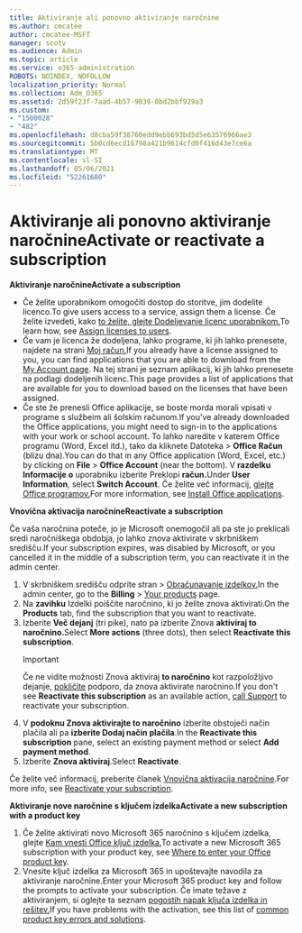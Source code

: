 ```yaml
---
title: Aktiviranje ali ponovno aktiviranje naročnine
ms.author: cmcatee
author: cmcatee-MSFT
manager: scotv
ms.audience: Admin
ms.topic: article
ms.service: o365-administration
ROBOTS: NOINDEX, NOFOLLOW
localization_priority: Normal
ms.collection: Adm_O365
ms.assetid: 2d59f23f-7aad-4b57-9039-0bd2bbf929a3
ms.custom:
- "1500028"
- "482"
ms.openlocfilehash: d8cba59f38760edd9ebb693bd5d5e63576966ae3
ms.sourcegitcommit: 5b0cd6ecd16798a421b9614cfd0f416d43e7ce6a
ms.translationtype: MT
ms.contentlocale: sl-SI
ms.lasthandoff: 05/06/2021
ms.locfileid: "52261680"
---
```

# <a name="activate-or-reactivate-a-subscription"></a><span data-ttu-id="f25cb-102">Aktiviranje ali ponovno aktiviranje naročnine</span><span class="sxs-lookup"><span data-stu-id="f25cb-102">Activate or reactivate a subscription</span></span>

<span data-ttu-id="f25cb-103">**Aktiviranje naročnine**</span><span class="sxs-lookup"><span data-stu-id="f25cb-103">**Activate a subscription**</span></span>

- <span data-ttu-id="f25cb-104">Če želite uporabnikom omogočiti dostop do storitve, jim dodelite licenco.</span><span class="sxs-lookup"><span data-stu-id="f25cb-104">To give users access to a service, assign them a license.</span></span> <span data-ttu-id="f25cb-105">Če želite izvedeti, kako [to želite, glejte Dodeljevanje licenc uporabnikom.](https://docs.microsoft.com/microsoft-365/admin/manage/assign-licenses-to-users)</span><span class="sxs-lookup"><span data-stu-id="f25cb-105">To learn how, see [Assign licenses to users](https://docs.microsoft.com/microsoft-365/admin/manage/assign-licenses-to-users).</span></span>
- <span data-ttu-id="f25cb-106">Če vam je licenca že dodeljena, lahko programe, ki jih lahko prenesete, najdete na strani [Moj račun.](https://portal.office.com/account/#installs)</span><span class="sxs-lookup"><span data-stu-id="f25cb-106">If you already have a license assigned to you, you can find applications that you are able to download from the [My Account page](https://portal.office.com/account/#installs).</span></span> <span data-ttu-id="f25cb-107">Na tej strani je seznam aplikacij, ki jih lahko prenesete na podlagi dodeljenih licenc.</span><span class="sxs-lookup"><span data-stu-id="f25cb-107">This page provides a list of applications that are available for you to download based on the licenses that have been assigned.</span></span>
- <span data-ttu-id="f25cb-108">Če ste že prenesli Office aplikacije, se boste morda morali vpisati v programe s službeim ali šolskim računom.</span><span class="sxs-lookup"><span data-stu-id="f25cb-108">If you've already downloaded the Office applications, you might need to sign-in to the applications with your work or school account.</span></span> <span data-ttu-id="f25cb-109">To lahko naredite v katerem Office programu (Word, Excel itd.), tako da kliknete Datoteka  >  **Office Račun** (blizu dna).</span><span class="sxs-lookup"><span data-stu-id="f25cb-109">You can do that in any Office application (Word, Excel, etc.) by clicking on **File** > **Office Account** (near the bottom).</span></span> <span data-ttu-id="f25cb-110">V **razdelku Informacije o** uporabniku izberite Preklopi **račun.**</span><span class="sxs-lookup"><span data-stu-id="f25cb-110">Under **User Information**, select **Switch Account**.</span></span> <span data-ttu-id="f25cb-111">Če želite več informacij, [glejte Office programov.](https://docs.microsoft.com/microsoft-365/admin/setup/install-applications)</span><span class="sxs-lookup"><span data-stu-id="f25cb-111">For more information, see [Install Office applications](https://docs.microsoft.com/microsoft-365/admin/setup/install-applications).</span></span>

<span data-ttu-id="f25cb-112">**Vnovična aktivacija naročnine**</span><span class="sxs-lookup"><span data-stu-id="f25cb-112">**Reactivate a subscription**</span></span>

<span data-ttu-id="f25cb-113">Če vaša naročnina poteče, jo je Microsoft onemogočil ali pa ste jo preklicali sredi naročniškega obdobja, jo lahko znova aktivirate v skrbniškem središču.</span><span class="sxs-lookup"><span data-stu-id="f25cb-113">If your subscription expires, was disabled by Microsoft, or you cancelled it in the middle of a subscription term, you can reactivate it in the admin center.</span></span>
  
1. <span data-ttu-id="f25cb-114">V skrbniškem središču odprite stran  >  [Obračunavanje izdelkov.](https://go.microsoft.com/fwlink/p/?linkid=842054)</span><span class="sxs-lookup"><span data-stu-id="f25cb-114">In the admin center, go to the **Billing** > [Your products](https://go.microsoft.com/fwlink/p/?linkid=842054) page.</span></span>
2. <span data-ttu-id="f25cb-115">Na **zavihku** Izdelki poiščite naročnino, ki jo želite znova aktivirati.</span><span class="sxs-lookup"><span data-stu-id="f25cb-115">On the **Products** tab, find the subscription that you want to reactivate.</span></span>
3. <span data-ttu-id="f25cb-116">Izberite **Več dejanj** (tri pike), nato pa izberite Znova **aktiviraj to naročnino.**</span><span class="sxs-lookup"><span data-stu-id="f25cb-116">Select **More actions** (three dots), then select **Reactivate this subscription**.</span></span>
    > [!IMPORTANT]
    > <span data-ttu-id="f25cb-117">Če ne vidite možnosti Znova aktiviraj **to naročnino** kot razpoložljivo dejanje, [pokličite](/microsoft-365/admin/contact-support-for-business-products) podporo, da znova aktivirate naročnino.</span><span class="sxs-lookup"><span data-stu-id="f25cb-117">If you don't see **Reactivate this subscription** as an available action, [call Support](/microsoft-365/admin/contact-support-for-business-products) to reactivate your subscription.</span></span>
4. <span data-ttu-id="f25cb-118">V **podoknu Znova aktivirajte to naročnino** izberite obstoječi način plačila ali pa **izberite Dodaj način plačila**.</span><span class="sxs-lookup"><span data-stu-id="f25cb-118">In the **Reactivate this subscription** pane, select an existing payment method or select **Add payment method**.</span></span>
5. <span data-ttu-id="f25cb-119">Izberite **Znova aktiviraj**.</span><span class="sxs-lookup"><span data-stu-id="f25cb-119">Select **Reactivate**.</span></span>

<span data-ttu-id="f25cb-120">Če želite več informacij, preberite članek [Vnovična aktivacija naročnine](https://docs.microsoft.com/microsoft-365/commerce/subscriptions/reactivate-your-subscription).</span><span class="sxs-lookup"><span data-stu-id="f25cb-120">For more info, see [Reactivate your subscription](https://docs.microsoft.com/microsoft-365/commerce/subscriptions/reactivate-your-subscription).</span></span>

<span data-ttu-id="f25cb-121">**Aktiviranje nove naročnine s ključem izdelka**</span><span class="sxs-lookup"><span data-stu-id="f25cb-121">**Activate a new subscription with a product key**</span></span>

1. <span data-ttu-id="f25cb-122">Če želite aktivirati novo Microsoft 365 naročnino s ključem izdelka, glejte [Kam vnesti Office ključ izdelka.](https://support.office.com/article/where-to-enter-your-office-product-key-0a82e5ae-739e-4b92-a6f4-2ec780c185db)</span><span class="sxs-lookup"><span data-stu-id="f25cb-122">To activate a new Microsoft 365 subscription with your product key, see [Where to enter your Office product key](https://support.office.com/article/where-to-enter-your-office-product-key-0a82e5ae-739e-4b92-a6f4-2ec780c185db).</span></span>
2. <span data-ttu-id="f25cb-123">Vnesite ključ izdelka za Microsoft 365 in upoštevajte navodila za aktiviranje naročnine.</span><span class="sxs-lookup"><span data-stu-id="f25cb-123">Enter your Microsoft 365 product key and follow the prompts to activate your subscription.</span></span> <span data-ttu-id="f25cb-124">Če imate težave z aktiviranjem, si oglejte ta seznam [pogostih napak ključa izdelka in rešitev.](https://docs.microsoft.com/microsoft-365/commerce/product-key-errors-and-solutions)</span><span class="sxs-lookup"><span data-stu-id="f25cb-124">If you have problems with the activation, see this list of [common product key errors and solutions](https://docs.microsoft.com/microsoft-365/commerce/product-key-errors-and-solutions).</span></span>